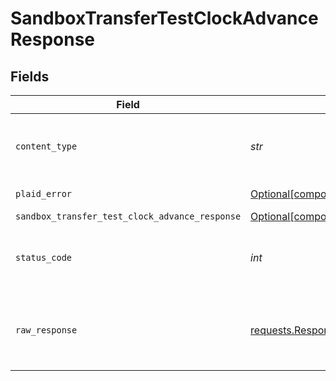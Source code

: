 # SandboxTransferTestClockAdvanceResponse


## Fields

| Field                                                                                                                          | Type                                                                                                                           | Required                                                                                                                       | Description                                                                                                                    |
| ------------------------------------------------------------------------------------------------------------------------------ | ------------------------------------------------------------------------------------------------------------------------------ | ------------------------------------------------------------------------------------------------------------------------------ | ------------------------------------------------------------------------------------------------------------------------------ |
| `content_type`                                                                                                                 | *str*                                                                                                                          | :heavy_check_mark:                                                                                                             | HTTP response content type for this operation                                                                                  |
| `plaid_error`                                                                                                                  | [Optional[components.PlaidError]](../../models/shared/plaiderror.md)                                                           | :heavy_minus_sign:                                                                                                             | Error response                                                                                                                 |
| `sandbox_transfer_test_clock_advance_response`                                                                                 | [Optional[components.SandboxTransferTestClockAdvanceResponse]](../../models/shared/sandboxtransfertestclockadvanceresponse.md) | :heavy_minus_sign:                                                                                                             | OK                                                                                                                             |
| `status_code`                                                                                                                  | *int*                                                                                                                          | :heavy_check_mark:                                                                                                             | HTTP response status code for this operation                                                                                   |
| `raw_response`                                                                                                                 | [requests.Response](https://requests.readthedocs.io/en/latest/api/#requests.Response)                                          | :heavy_minus_sign:                                                                                                             | Raw HTTP response; suitable for custom response parsing                                                                        |